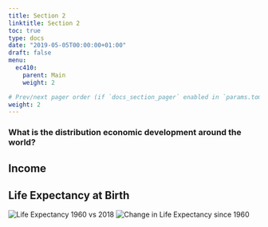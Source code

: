 ```yaml
---
title: Section 2
linktitle: Section 2
toc: true
type: docs
date: "2019-05-05T00:00:00+01:00"
draft: false
menu:
  ec410:
    parent: Main
    weight: 2

# Prev/next pager order (if `docs_section_pager` enabled in `params.toml`)
weight: 2
---
```


### What is the distribution economic development around the world?

## Income 

## Life Expectancy at Birth
![Life Expectancy 1960 vs 2018](/img/life_1960_to_2018.png)
![Change in Life Expectancy since 1960](/img/ch_life_1960_to_2018.png)